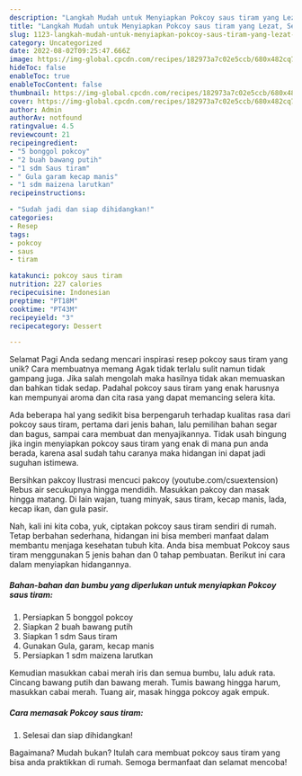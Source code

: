 ```yaml
---
description: "Langkah Mudah untuk Menyiapkan Pokcoy saus tiram yang Lezat, Sempurna"
title: "Langkah Mudah untuk Menyiapkan Pokcoy saus tiram yang Lezat, Sempurna"
slug: 1123-langkah-mudah-untuk-menyiapkan-pokcoy-saus-tiram-yang-lezat-sempurna
category: Uncategorized
date: 2022-08-02T09:25:47.666Z
image: https://img-global.cpcdn.com/recipes/182973a7c02e5ccb/680x482cq70/pokcoy-saus-tiram-foto-resep-utama.jpg
hideToc: false
enableToc: true
enableTocContent: false
thumbnail: https://img-global.cpcdn.com/recipes/182973a7c02e5ccb/680x482cq70/pokcoy-saus-tiram-foto-resep-utama.jpg
cover: https://img-global.cpcdn.com/recipes/182973a7c02e5ccb/680x482cq70/pokcoy-saus-tiram-foto-resep-utama.jpg
author: Admin
authorAv: notfound
ratingvalue: 4.5
reviewcount: 21
recipeingredient:
- "5 bonggol pokcoy"
- "2 buah bawang putih"
- "1 sdm Saus tiram"
- " Gula garam kecap manis"
- "1 sdm maizena larutkan"
recipeinstructions:

- "Sudah jadi dan siap dihidangkan!"
categories:
- Resep
tags:
- pokcoy
- saus
- tiram

katakunci: pokcoy saus tiram 
nutrition: 227 calories
recipecuisine: Indonesian
preptime: "PT18M"
cooktime: "PT43M"
recipeyield: "3"
recipecategory: Dessert

---
```



Selamat Pagi Anda sedang mencari inspirasi resep pokcoy saus tiram yang unik? Cara membuatnya memang Agak tidak terlalu sulit namun tidak gampang juga. Jika salah mengolah maka hasilnya tidak akan memuaskan dan bahkan tidak sedap. Padahal pokcoy saus tiram yang enak harusnya kan mempunyai aroma dan cita rasa yang dapat memancing selera kita.


Ada beberapa hal yang sedikit bisa berpengaruh terhadap kualitas rasa dari pokcoy saus tiram, pertama dari jenis bahan, lalu pemilihan bahan segar dan bagus, sampai cara membuat dan menyajikannya. Tidak usah bingung jika ingin menyiapkan pokcoy saus tiram yang enak di mana pun anda berada, karena asal sudah tahu caranya maka hidangan ini dapat jadi suguhan istimewa.

Bersihkan pakcoy Ilustrasi mencuci pakcoy (youtube.com/csuextension) Rebus air secukupnya hingga mendidih. Masukkan pakcoy dan masak hingga matang. Di lain wajan, tuang minyak, saus tiram, kecap manis, lada, kecap ikan, dan gula pasir.


Nah, kali ini kita coba, yuk, ciptakan pokcoy saus tiram sendiri di rumah. Tetap berbahan sederhana, hidangan ini bisa memberi manfaat dalam membantu menjaga kesehatan tubuh kita. Anda bisa membuat Pokcoy saus tiram menggunakan 5 jenis bahan dan 0 tahap pembuatan. Berikut ini cara dalam menyiapkan hidangannya.

<!--inarticleads1-->

##### Bahan-bahan dan bumbu yang diperlukan untuk menyiapkan Pokcoy saus tiram:

1. Persiapkan 5 bonggol pokcoy
1. Siapkan 2 buah bawang putih
1. Siapkan 1 sdm Saus tiram
1. Gunakan  Gula, garam, kecap manis
1. Persiapkan 1 sdm maizena larutkan


Kemudian masukkan cabai merah iris dan semua bumbu, lalu aduk rata. Cincang bawang putih dan bawang merah. Tumis bawang hingga harum, masukkan cabai merah. Tuang air, masak hingga pokcoy agak empuk. 

<!--inarticleads2-->

##### Cara memasak Pokcoy saus tiram:


1. Selesai dan siap dihidangkan!



Bagaimana? Mudah bukan? Itulah cara membuat pokcoy saus tiram yang bisa anda praktikkan di rumah. Semoga bermanfaat dan selamat mencoba!
